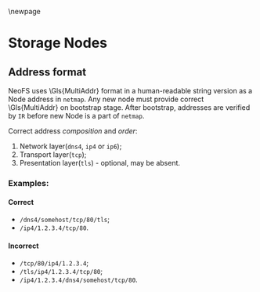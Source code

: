 \newpage
# Storage Nodes

## Address format

NeoFS uses \Gls{MultiAddr} format in a human-readable string version as a Node address in `netmap`. Any new node must provide correct \Gls{MultiAddr} on bootstrap stage. After bootstrap, addresses are verified by `IR` before new Node is a part of `netmap`.

Correct address *composition* and *order*:

1. Network layer(`dns4`, `ip4` or `ip6`);
2. Transport layer(`tcp`);
3. Presentation layer(`tls`) - optional, may be absent.

### Examples:

#### Correct
- `/dns4/somehost/tcp/80/tls`;
- `/ip4/1.2.3.4/tcp/80`.
  
#### Incorrect
- `/tcp/80/ip4/1.2.3.4`;
- `/tls/ip4/1.2.3.4/tcp/80`;
- `/ip4/1.2.3.4/dns4/somehost/tcp/80`.

